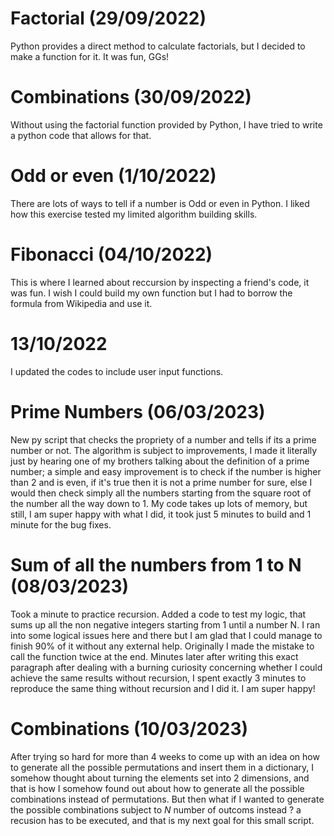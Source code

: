 # Factorial (29/09/2022)

Python provides a  direct method to calculate factorials, but I decided to make a function for it. It was fun, GGs!

# Combinations (30/09/2022)

Without using the factorial function provided by Python, I have tried to write a python code that allows for that.

# Odd or even (1/10/2022)

There are lots of ways to tell if a number is Odd or even in Python. 
I liked how this exercise tested my limited algorithm building skills.

# Fibonacci (04/10/2022)

This is where I learned about reccursion by inspecting a friend's code, it was fun. 
I wish I could build my own function but I had to borrow the formula from Wikipedia and use it.

# 13/10/2022
I updated the codes to include user input functions. 

# Prime Numbers (06/03/2023)

New py script that checks the propriety of a number and tells if its a prime number or not. The algorithm is subject to improvements, I made it literally just by hearing one of my brothers talking about the definition of a prime number; a simple and easy improvement is to check if the number is higher than 2 and is even, if it's true then it is not a prime number for sure, else I would then check simply all the numbers starting from the square root of the number all the way down to 1. My code takes up lots of memory, but still, I am super happy with what I did, it took just 5 minutes to build and 1 minute for the bug fixes.

# Sum of all the numbers from 1 to N (08/03/2023)

Took a minute to practice recursion. Added a code to test my logic, that sums up all the non negative integers starting from 1 until a number N. I ran into some logical issues here and there but I am glad that I could manage to finish 90% of it without any external help. Originally I made the mistake to call the function twice at the end. Minutes later after writing this exact paragraph after dealing with a burning curiosity concerning whether I could achieve the same results without recursion, I spent exactly 3 minutes to reproduce the same thing without recursion and I did it. I am super happy!

# Combinations (10/03/2023)

After trying so hard for more than 4 weeks to come up with an idea on how to generate all the possible permutations and insert them in a dictionary, I somehow thought about turning the elements set into 2 dimensions, and that is how I somehow found out about how to generate all the possible combinations instead of permutations. But then what if I wanted to generate the possible combinations subject to $N$ number of outcoms instead ? a recusion has to be executed, and that is my next goal for this small script.
